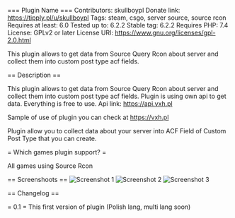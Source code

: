 === Plugin Name ===
Contributors: skullboypl
Donate link: https://tipply.pl/u/skullboypl
Tags: steam, csgo, server source, source rcon
Requires at least: 6.0
Tested up to: 6.2.2
Stable tag: 6.2.2
Requires PHP: 7.4
License: GPLv2 or later
License URI: https://www.gnu.org/licenses/gpl-2.0.html

This plugin allows to get data from Source Query Rcon about server and collect them into custom post type acf fields. 

== Description ==

This plugin allows to get data from Source Query Rcon about server and collect them into custom post type acf fields. 
Plugin is using own api to get data. Everything is free to use. Api link: https://api.vxh.pl

Sample of use of plugin you can check at https://vxh.pl

Plugin allow you to collect data about your server into ACF Field of Custom Post Type that you can create.

= Which games plugin support? =

All games using Source Rcon

== Screenshoots ==
![Screenshot 1](https://vxh.pl/wp-content/uploads/2023/05/1.png)
![Screenshot 2](https://vxh.pl/wp-content/uploads/2023/05/2.png) 
![Screenshot 3](https://vxh.pl/wp-content/uploads/2023/05/3.png) 

== Changelog ==

= 0.1 =
This first version of plugin (Polish lang, multi lang soon)


